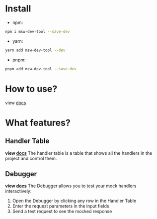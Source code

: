 # Install

- npm:

```bash
npm i msw-dev-tool --save-dev
```

- yarn:

```bash
yarn add msw-dev-tool --dev
```

- pnpm:

```bash
pnpm add msw-dev-tool --save-dev
```

# How to use?

view [docs](https://msw-dev-tool-docs.vercel.app/docs/get-started)

# What features?

## Handler Table

**view [docs](https://msw-dev-tool-docs.vercel.app/docs/handler-table)**
The handler table is a table that shows all the handlers in the project and control them.

## Debugger

**view [docs](https://msw-dev-tool-docs.vercel.app/docs/debugger)**
The Debugger allows you to test your mock handlers interactively:

1. Open the Debugger by clicking any row in the Handler Table
2. Enter the request parameters in the input fields
3. Send a test request to see the mocked response
